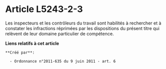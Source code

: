 # Article L5243-2-3

Les inspecteurs et les contrôleurs du travail sont habilités à rechercher et à constater les infractions réprimées par les
dispositions du présent titre qui relèvent de leur domaine particulier de compétence.

**Liens relatifs à cet article**

	**Créé par**:

	  - Ordonnance n°2011-635 du 9 juin 2011 - art. 6
